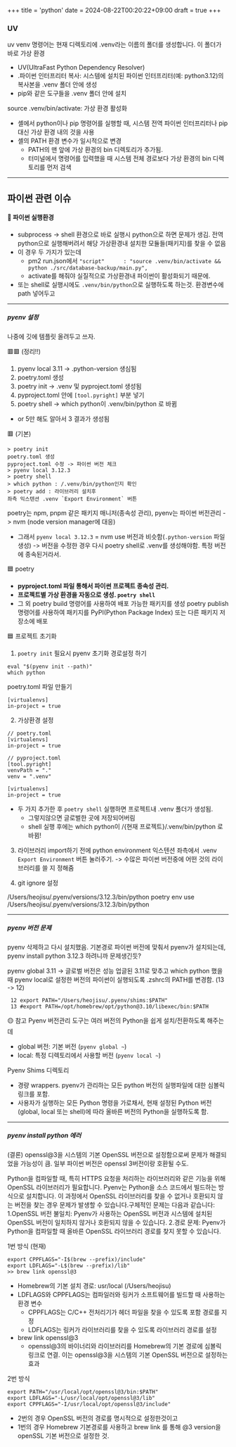+++
title = 'python'
date = 2024-08-22T00:20:22+09:00
draft = true
+++

### UV
uv venv 명령어는 현재 디렉토리에 .venv라는 이름의 폴더를 생성합니다. 이 폴더가 바로 가상 환경
- UV(UltraFast Python Dependency Resolver)
- .파이썬 인터프리터 복사: 시스템에 설치된 파이썬 인터프리터(예: python3.12)의 복사본을 .venv 폴더 안에 생성
-  pip와 같은 도구들을 .venv 폴더 안에 설치

source .venv/bin/activate: 가상 환경 활성화
- 셸에서 python이나 pip 명령어를 실행할 때, 시스템 전역 파이썬 인터프리터나 pip 대신 가상 환경 내의 것을 사용
- 셸의 PATH 환경 변수가 일시적으로 변경
    - PATH의 맨 앞에 가상 환경의 bin 디렉토리가 추가됨.
    - 터미널에서 명령어를 입력했을 때 시스템 전체 경로보다 가상 환경의 bin 디렉토리를 먼저 검색

---
## 파이썬 관련 이슈

#### 🍋 파이썬 실행환경
- subprocess -> shell 환경으로 바로 실행시 
python으로 하면 문제가 생김. 전역 python으로 실행해버려서 해당 가상환경내 설치한 모듈들(패키지)를 찾을 수 없음
- 이 경우 두 가지가 있는데
	- pm2 run.json에서 
	`"script"      : "source .venv/bin/activate && 
	python ./src/database-backup/main.py",`
	- activate를 해줘야 실질적으로 가상환경내 파이썬이 활성화되기 때문에.
- 또는 shell로 실행시에도 `.venv/bin/python`으로 실행하도록 하는것. 환경변수에 path 넣어두고

---
##### pyenv 설정
나중에 깃에 템플릿 올려두고 쓰자.

🟥🟥 (정리!!)
1. pyenv local 3.11 -> .python-version 생심됨
2. poetry.toml 생성
3. poetry init -> .venv 및 pyproject.toml 생성됨
4. pyproject.toml 안에 `[tool.pyright]` 부분 넣기
5. poetry shell -> which python이 .venv/bin/python 로 바뀜
- or 5만 해도 알아서 3 결과가 생성됨


🟥 (기본)
```
> poetry init
poetry.toml 생성
pyproject.toml 수정 -> 파이썬 버전 체크
> pyenv local 3.12.3
> poetry shell
> which python : /.venv/bin/python인지 확인
> poetry add : 라이브러리 설치후
좌측 익스텐션 .venv `Export Environment` 버튼

```

poetry는 npm, pnpm 같은 패키지 매니저(종속성 관리),
pyenv는 파이썬 버전관리 -> nvm (node version manager에 대응)
- 그래서 `pyenv local 3.12.3` = nvm use 버전과 비슷함(`.python-version` 파일 생성)
-> 버전을 수정한 경우 다시 poetry shell로 .venv를 생성해야함. 특정 버전에 종속된거라서. 

🟦 poetry
- **pyproject.toml 파일 통해서 파이썬 프로젝트 종속성 관리.**
- **프로젝트별 가상 환경을 자동으로 생성. `poetry shell`**
- 그 외
poetry build 명령어를 사용하여 배포 가능한 패키지를 생성
poetry publish 명령어를 사용하여 패키지를 PyPI(Python Package Index) 또는 다른 패키지 저장소에 배포

🟦 프로젝트 초기화
1. `poetry init`
필요시 pyenv 초기화 경로설정 하기
```
eval "$(pyenv init --path)"
which python
```

poetry.toml 파일 만들기
```
[virtualenvs]
in-project = true
```

2. 가상환경 설정
```
// poetry.toml
[virtualenvs]
in-project = true

// pyproject.toml
[tool.pyright]
venvPath = "."
venv = ".venv"

[virtualenvs]
in-project = true
```
- 두 가지 추가한 후 `poetry shell` 실행하면 프로젝트내 .venv 폴더가 생성됨.
	- 그렇지않으면 글로벌한 곳에 저장되어버림
	- shell 실행 후에는 which python이 /{현재 프로젝트}/.venv/bin/python 로 바뀜!

3. 라이브러리 import하기 전에
python environment 익스텐션 좌측에서
.venv `Export Environment` 버튼 눌러주기.
-> 수많은 파이썬 버전중에 어떤 것의 라이브러리를 쓸 지 정해줌

4. git ignore 설정

/Users/heojisu/.pyenv/versions/3.12.3/bin/python
poetry env use /Users/heojisu/.pyenv/versions/3.12.3/bin/python 

---
##### pyenv 버전 문제
pyenv 삭제하고 다시 설치했음.
기본경로 파이썬 버전에 맞춰서 pyenv가 설치되는데,
pyenv install python 3.12.3 하려니까 문제생긴듯?

pyenv global 3.11 -> 글로벌 버전은 성능 업글된 3.11로 맞추고
which python 했을 때 pyenv local로 설정한 버전의 파이썬이 실행되도록 
.zshrc의 PATH를 변경함. (13 -> 12)
```
 12 export PATH="/Users/heojisu/.pyenv/shims:$PATH"
 13 #export PATH=/opt/homebrew/opt/python@3.10/libexec/bin:$PATH
```

🟡 참고
Pyenv 버전관리 도구는 여러 버전의 Python을 쉽게 설치/전환하도록 해주는데
- global 버전: 기본 버전 (`pyenv global ~`)
- local: 특정 디렉토리에서 사용할 버전 (`pyenv local ~`)

Pyenv Shims 디렉토리
- 경량 wrappers. pyenv가 관리하는 모든 python 버전의 실행파일에 대한 심볼릭 링크를 포함.
- 사용자가 실행하는 모든 Python 명령을 가로채서, 현재 설정된 Python 버전 (global, local 또는 shell)에 따라 올바른 버전의 Python을 실행하도록 함.

---
##### pyenv install python 에러
(결론) openssl@3을 시스템의 기본 OpenSSL 버전으로 설정함으로써 문제가 해결되었을 가능성이 큼.
일부 파이썬 버전은 openssl 3버전이랑 호환될 수도.

Python을 컴파일할 때, 특히 HTTPS 요청을 처리하는 라이브러리와 같은 기능을 위해 OpenSSL 라이브러리가 필요합니다. Pyenv는 Python을 소스 코드에서 빌드하는 방식으로 설치합니다. 이 과정에서 OpenSSL 라이브러리를 찾을 수 없거나 호환되지 않는 버전을 찾는 경우 문제가 발생할 수 있습니다.구체적인 문제는 다음과 같습니다:
1.OpenSSL 버전 불일치: Pyenv가 사용하는 OpenSSL 버전과 시스템에 설치된 OpenSSL 버전이 일치하지 않거나 호환되지 않을 수 있습니다.
2.경로 문제: Pyenv가 Python을 컴파일할 때 올바른 OpenSSL 라이브러리 경로를 찾지 못할 수 있습니다.

1번 방식 (현재)
```
export CPPFLAGS="-I$(brew --prefix)/include"
export LDFLAGS="-L$(brew --prefix)/lib"
>> brew link openssl@3
```
- Homebrew의 기본 설치 경로: usr/local (/Users/heojisu)
- LDFLAGS와 CPPFLAGS는 컴파일러와 링커가 소프트웨어를 빌드할 때 사용하는 환경 변수
	- CPPFLAGS는 C/C++ 전처리기가 헤더 파일을 찾을 수 있도록 포함 경로를 지정
	- LDFLAGS는 링커가 라이브러리를 찾을 수 있도록 라이브러리 경로를 설정
- brew link openssl@3
	- openssl@3의 바이너리와 라이브러리를 Homebrew의 기본 경로에 심볼릭 링크로 연결. 이는 openssl@3을 시스템의 기본 OpenSSL 버전으로 설정하는 효과

2번 방식
```
export PATH="/usr/local/opt/openssl@3/bin:$PATH"
export LDFLAGS="-L/usr/local/opt/openssl@3/lib"
export CPPFLAGS="-I/usr/local/opt/openssl@3/include"
```
- 2번의 경우 OpenSSL 버전의 경로를 명시적으로 설정한것이고
- 1번의 경우 Homebrew 기본경로를 사용하고 brew link 를 통해 @3 version을 openSSL 기본 버전으로 설정한 것.